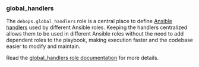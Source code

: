 ### global_handlers

The `debops.global_handlers` role is a central place to define [Ansible
handlers](https://docs.ansible.com/ansible/latest/user_guide/playbooks_intro.html#handlers-running-operations-on-change)
used by different Ansible roles. Keeping the handlers centralized allows
them to be used in different Ansible roles without the need to add
dependent roles to the playbook, making execution faster and the
codebase easier to modify and maintain.

Read the [global_handlers role documentation](https://docs.debops.org/en/stable-3.2/ansible/roles/global_handlers/) for more details.
